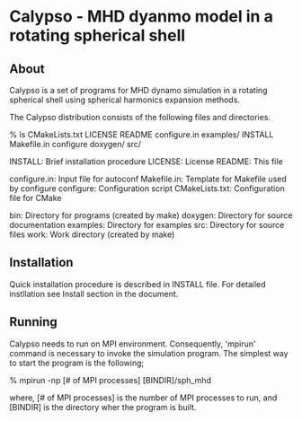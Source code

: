 Calypso - MHD dyanmo model in a rotating spherical shell
========================================================

About
-----
Calypso is a set of programs for MHD dynamo simulation in a rotating spherical
shell using spherical harmonics expansion methods.

The Calypso distribution consists of the following files and directories.

% ls
CMakeLists.txt  LICENSE         README          configure.in    examples/
INSTALL         Makefile.in     configure       doxygen/        src/

INSTALL: Brief installation procedure
LICENSE: License
README:  This file

configure.in:     Input file for autoconf
Makefile.in:      Template for Makefile used by configure
configure:        Configuration script
CMakeLists.txt:   Configuration file for CMake

bin:      Directory for programs (created by make)
doxygen:  Directory for source documentation 
examples: Directory for examples
src:      Directory for source files
work:     Work directory (created by make)


Installation
------------
Quick installation procedure is described in INSTALL file.
For detailed instllation see Install section in the document.

Running
-------

Calypso needs to run on MPI environment. 
Consequently, 'mpirun' command is necessary to invoke the simulation program.
The simplest way to start the program is the following;

% mpirun -np [# of MPI processes] [BINDIR]/sph_mhd

where, [# of MPI processes] is the number of MPI processes to run,
and [BINDIR] is the directory wher the program is built.




